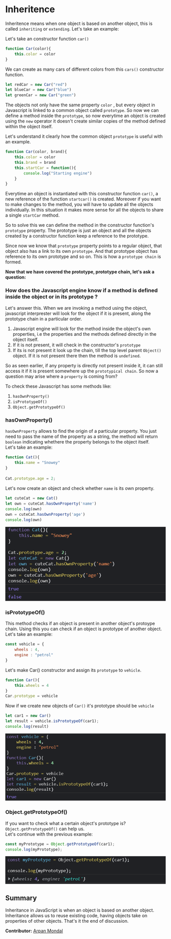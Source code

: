 # Inheritence

Inheritence means when one object is based on another object, this is called `inheriting` or `extending`. Let's take an example:

Let's take an constructor function `car()`

```js
function Car(color){
    this.color = color
}
```
We can create as many cars of different colors from this `cars()` constructor function.

```js
let redCar = new Car("red")
let blueCar = new Car("blue")
let greenCar = new Car("green")
```

The objects not only have the same property `color` , but every object in Javascript is linked to a common object called `prototype`. So now we can define a method inside the `prototype`, so now everytime an object is created using the `new` operator it doesn't create similar copies of the method defined within the object itself.

Let's understand it clearly how the common object `prototype` is useful with an example.

```js
function Car(color, brand){
    this.color = color
    this.brand = brand
    this.startCar = function(){
        console.log("Starting engine")
    }
}
```
Everytime an object is instantiated with this constructor function `car()`, a new reference of the function `startcar()` is created. Moreover if you want to make changes to the method, you will have to update all the objects individually. In this situation it makes more sense for all the objects to share a single `startCar` method.  

So to solve this we can define the method in the constructor function's `prototype` property. The prototype is just an object and all the objects created by a constructor function keep a reference to the prototype.

Since now we know that `prototype` property points to a regular object, that object also has a link to its own `prototype`. And that prototype object has reference to its own prototype and so on. This is how a `prototype chain` is formed.

**Now that we have covered the prototype, prototype chain, let's ask a question:**

### How does the Javascript engine know if a method is defined inside the object or in its prototype ?

Let's answer this. When we are invoking a method using the object, javascript interprester will look for the object if it is present, along the prototype chain in a particular order.

1. Javascript engine will look for the method inside the object's own properties, i.e the properties and the methods defined directly in the object itself.
2. If it is not present, it will check in the constructor's `prototype`
3. If its is not present it look up the chain, till the top level parent `Object()` object. If it is not present there then the method is `undefined`.


So as seen earlier, if any property is directly not present inside it, it can still access it if it is present somewhere up the `prototypical chain`.
So now a question may arise where a `property` is coming from?

To check these Javascript has some methods like:

1. `hasOwnProperty()`
2. `isPrototypeOf()`
3. `Object.getPrototypeOf()`
   
### hasOwnProperty()
`hasOwnProperty` allows to find the origin of a particular property. You just need to pass the name of the property as a string, the method will return `boolean` indicating whethere the property belongs to the object itself.  
Let's take an example:
```js
function Cat(){
    this.name = "Snowey"
}

Cat.prototype.age = 2;
```
Let's now create an object and check whether `name` is its own property.
```js
let cuteCat = new Cat()
let own = cuteCat.hasOwnProperty('name')
console.log(own)
own = cuteCat.hasOwnProperty('age')
console.log(own)
```
![Own Property](../images/ownProperty.png)


### isPrototypeOf()

This method checks if an object is present in another object's protoype chain. Using this you can check if an object is prototype of another object.  
Let's take an example:

```js
const vehicle = {
    wheels : 4,
    engine : "petrol"
}
```
Let's make Car() constructor and assign its `prototype` to `vehicle`.
```js
function Car(){
    this.wheels = 4
}
Car.prototype = vehicle
```
Now if we create new objects of `Car()` it's prototype should be `vehicle`

```js
let car1 = new Car()
let result = vehicle.isPrototypeOf(car1);
console.log(result)
```
![isPrototypeOf](../images/isPrototype.png)

### Object.getPrototypeOf()

If you want to check what a certain object's prototype is? `Object.getPrototypeOf()` can help us.  
Let's continue with the previous example:
```js
const myPrototype = Object.getPrototypeOf(car1);
console.log(myPrototype);
```
![getPrototypeOf](../images/Object%20Prototype.png)

## Summary
Inheritance in JavaScript is when an object is based on another object. Inheritance allows us to reuse existing code, having objects take on properties of other objects. That's it the end of discussion.

__Contributor:__ [Arpan Mondal](https://www.github.com/arp99)